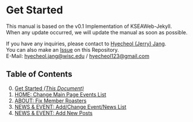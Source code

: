 # Get Started

This manual is based on the v0.1 Implementation of KSEAWeb-Jekyll.  
When any update occurred, we will update the manual as soon as possible.  

If you have any inquiries, please contact to [Hyecheol (Jerry) Jang]().  
You can also make an [Issue](https://github.com/hyecheol123/KSEAWebDocuments-Jekyll/issues) on this Repository.  
E-Mail: hyecheol.jang@wisc.edu / hyecheol123@gmail.com  

## Table of Contents  
0. [Get Started *(This Document)*](https://github.com/hyecheol123/KSEAWebDocuments-Jekyll/blob/master/UserGuide/GetStarted.md)
1. [HOME: Change Main Page Events List](https://github.com/hyecheol123/KSEAWebDocuments-Jekyll/blob/master/UserGuide/Home-Change_Events_List.md)
2. [ABOUT: Fix Member Roasters](https://github.com/hyecheol123/KSEAWebDocuments-Jekyll/blob/master/UserGuide/About-Member_Roasters.md)  
3. [NEWS & EVENT: Add/Change Event/News List](https://github.com/hyecheol123/KSEAWebDocuments-Jekyll/blob/master/UserGuide/News-Add_Change_Lists.md)  
4. [NEWS & EVENT: Add New Posts](https://github.com/hyecheol123/KSEAWebDocuments-Jekyll/blob/master/UserGuide/News-Add_New_Posts.md)  
